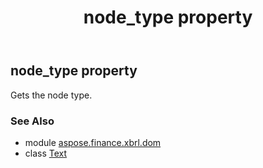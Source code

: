 ﻿---
title: node_type property
second_title: Aspose.Finance for Python via .NET API References
description: 
type: docs
weight: 280
url: /python-net/aspose.finance.xbrl.dom/text/node_type/
is_root: false
---

## node_type property


Gets the node type.

### See Also
* module [aspose.finance.xbrl.dom](../../)
* class [Text](/finance/python-net/aspose.finance.xbrl.dom/text)
